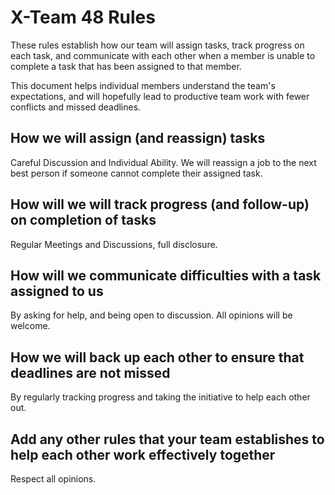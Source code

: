 # X-Team 48 Rules

These rules establish how our team will assign tasks,
track progress on each task, and communicate with each other 
when a member is unable to complete a task that has been assigned to that member.

This document helps individual members understand the team's expectations,
and will hopefully lead to productive team work with fewer conflicts
and missed deadlines.

## How we will assign (and reassign) tasks

Careful Discussion and Individual Ability. We will reassign a job to the next best person if someone 
cannot complete their assigned task.

## How will we will track progress (and follow-up) on completion of tasks

Regular Meetings and Discussions, full disclosure.

## How will we communicate difficulties with a task assigned to us

By asking for help, and being open to discussion. All opinions will be welcome.

## How we will back up each other to ensure that deadlines are not missed

By regularly tracking progress and taking the initiative to help each other out.

## Add any other rules that your team establishes to help each other work effectively together

Respect all opinions.

